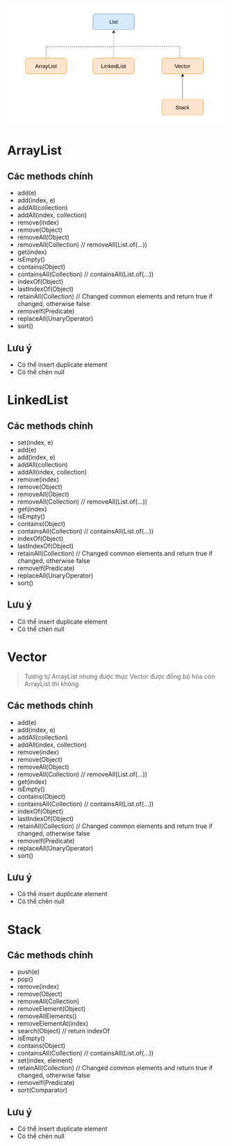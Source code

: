 ![List.png](../../../../../../images/List.png)

# ArrayList
## Các methods chính
* add(e)
* add(index, e)
* addAll(collection)
* addAll(index, collection)
* remove(index)
* remove(Object)
* removeAll(Object)
* removeAll(Collection) // removeAll(List.of(...))
* get(index)
* isEmpty()
* contains(Object)
* containsAll(Collection) // containsAll(List.of(...))
* indexOf(Object)
* lastIndexOf(Object)
* retainAll(Collection)  // Changed common elements and return true if changed, otherwise false 
* removeIf(Predicate)
* replaceAll(UnaryOperator)
* sort()

## Lưu ý
* Có thể insert duplicate element
* Có thể chèn null

# LinkedList
## Các methods chính
* set(index, e)
* add(e)
* add(index, e)
* addAll(collection)
* addAll(index, collection)
* remove(index)
* remove(Object)
* removeAll(Object)
* removeAll(Collection) // removeAll(List.of(...))
* get(index)
* isEmpty()
* contains(Object)
* containsAll(Collection) // containsAll(List.of(...))
* indexOf(Object)
* lastIndexOf(Object)
* retainAll(Collection)  // Changed common elements and return true if changed, otherwise false
* removeIf(Predicate)
* replaceAll(UnaryOperator)
* sort()

## Lưu ý
* Có thể insert duplicate element
* Có thể chèn null

# Vector
> Tương tự ArrayList nhưng được thực Vector được đồng bộ hóa còn ArrayList thì không
## Các methods chính
* add(e)
* add(index, e)
* addAll(collection)
* addAll(index, collection)
* remove(index)
* remove(Object)
* removeAll(Object)
* removeAll(Collection) // removeAll(List.of(...))
* get(index)
* isEmpty()
* contains(Object)
* containsAll(Collection) // containsAll(List.of(...))
* indexOf(Object)
* lastIndexOf(Object)
* retainAll(Collection)  // Changed common elements and return true if changed, otherwise false
* removeIf(Predicate)
* replaceAll(UnaryOperator)
* sort()

## Lưu ý
* Có thể insert duplicate element
* Có thể chèn null

# Stack
> 
## Các methods chính
* push(e)
* pop()
* remove(index)
* remove(Object)
* removeAll(Collection)
* removeElement(Object)
* removeAllElements()
* removeElementAt(index)
* search(Object)  // return indexOf
* isEmpty()
* contains(Object)
* containsAll(Collection) // containsAll(List.of(...))
* set(index, element)
* retainAll(Collection)  // Changed common elements and return true if changed, otherwise false
* removeIf(Predicate)
* sort(Comparator)

## Lưu ý
* Có thể insert duplicate element
* Có thể chèn null